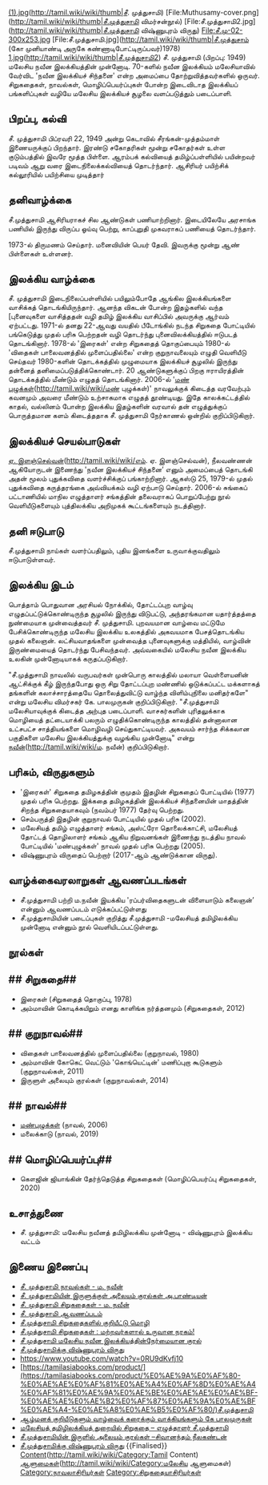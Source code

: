 [(1).jpg](File:C.muthusami)(http://tamil.wiki/wiki/thumb|சீ. முத்துசாமி)
[File:Muthusamy-cover.png](http://tamil.wiki/wiki/thumb|சீ.முத்துசாமி விமர்சன்நூல்)
[File:சீ.முத்துசாமி2.jpg](http://tamil.wiki/wiki/thumb|சீ.முத்துசாமி விஷ்ணுபுரம் விருது)
[File:சீ.மு-02-300x253.jpg](http://tamil.wiki/wiki/thumb|சீ.முத்துசாமி (ஆவணப்படத்திலிருந்து))
[File:சீ.முத்துசாமி.jpg](http://tamil.wiki/wiki/thumb|சீ.முத்துசாம் (கோ முனியாண்டி அருகே கண்ணாடிபோட்டிருப்பவர்)1978)
[1.jpg](File:சீ.முத்துசாமி)(http://tamil.wiki/wiki/thumb|சீ.முத்துசாமி2)
சீ. முத்துசாமி (பிறப்பு: 1949) மலேசிய நவீன இலக்கியத்தின் முன்னோடி. 70-களில் நவீன இலக்கியம் மலேசியாவில் வேர்விட 'நவீன இலக்கியச் சிந்தனை' என்ற அமைப்பை தோற்றுவித்தவர்களில் ஒருவர். சிறுகதைகள், நாவல்கள், மொழிப்பெயர்ப்புகள் போன்ற இடைவிடாத இலக்கியப் பங்களிப்புகள் வழியே மலேசிய இலக்கியச் சூழலை வளப்படுத்தும் படைப்பாளி. 
## பிறப்பு, கல்வி
சீ. முத்துசாமி பிப்ரவரி 22, 1949 அன்று கெடாவில் சீரங்கன்-முத்தம்மாள் இணையருக்குப் பிறந்தார். இரண்டு சகோதரிகள் மூன்று சகோதர்கள் உள்ள குடும்பத்தில் இவரே மூத்த பிள்ளை. ஆரம்பக் கல்வியைத் தமிழ்ப்பள்ளியில் பயின்றவர் படிவம் ஆறு வரை இடைநிலைக்கல்வியைத் தொடர்ந்தார். ஆசிரியர் பயிற்சிக் கல்லூரியில் பயிற்சியை முடித்தார் 
## தனிவாழ்க்கை
சீ.முத்துசாமி ஆசிரியராகச் சில ஆண்டுகள் பணியாற்றினார். இடையிலேயே அரசாங்க பணியில் இருந்து விருப்ப ஓய்வு பெற்று, காப்புறுதி முகவராகப் பணியைத் தொடர்ந்தார்.

1973-ல் திருமணம் செய்தார். மனைவியின் பெயர் தேவி. இவருக்கு மூன்று ஆண் பிள்ளைகள் உள்ளனர். 
## இலக்கிய வாழ்க்கை
சீ. முத்துசாமி இடைநிலைப்பள்ளியில் பயிலும்போதே ஆங்கில இலக்கியங்களை வாசிக்கத் தொடங்கியிருந்தார். ஆனந்த விகடன் போன்ற இதழ்களில் வந்த [புனைவுகளை வாசித்ததன் வழி தமிழ் இலக்கிய வாசிப்பில் அவருக்கு ஆர்வம் ஏற்பட்டது. 1971-ல் தனது 22-ஆவது வயதில் பீடோங்கில் நடந்த சிறுகதை போட்டியில் பங்கெடுத்து முதல் பரிசு பெற்றதன் வழி தொடர்ந்து புனைவிலக்கியத்தில் ஈடுபடத் தொடங்கினார். 1978-ல் 'இரைகள்' என்ற சிறுகதைத் தொகுப்பையும் 1980-ல் 'விதைகள் பாலைவனத்தில் முளைப்பதில்லை' என்ற குறுநாவலையும் எழுதி வெளியீடு செய்தவர் 1980-களின் தொடக்கத்தில் முழுமையாக இலக்கியச் சூழலில் இருந்து தன்னைத் தனிமைப்படுத்திக்கொண்டார். 20 ஆண்டுகளுக்குப் பிறகு ஈராயிரத்தின் தொடக்கத்தில் மீண்டும் எழுதத் தொடங்கினார். 2006-ல் '[மண் புழுக்கள்](ஜெயகாந்தன்](http://tamil.wiki/wiki/ஜெயகாந்தனின்))(http://tamil.wiki/wiki/மண் புழுக்கள்)' நாவலுக்குக் கிடைத்த வரவேற்பும் கவனமும் அவரை மீண்டும் உற்சாகமாக எழுதத் தூண்டியது. இதே காலக்கட்டத்தில் காதல், வல்லினம் போன்ற இலக்கிய இதழ்களின் வரவால் தன் எழுத்துக்குப் பொருத்தமான களம் கிடைத்ததாக சீ. முத்துசாமி நேர்காணல் ஒன்றில் குறிப்பிடுகிறார். 
## இலக்கியச் செயல்பாடுகள்
[ஏ. இளஞ்செல்வன்](எம்.)(http://tamil.wiki/wiki/எம். ஏ. இளஞ்செல்வன்), நீலவண்ணன் ஆகியோருடன் இணைந்து 'நவீன இலக்கியச் சிந்தனை’ எனும் அமைப்பைத் தொடங்கி அதன் மூலம் புதுக்கவிதை வளர்ச்சிக்குப் பங்காற்றினார். ஆகஸ்டு 25, 1979-ல் முதல் புதுக்கவிதை கருத்தரங்கை அவ்வியக்கம் வழி ஏற்பாடு செய்தார். 2006-ல் சுங்கைப் பட்டாணியில் மாநில எழுத்தாளர் சங்கத்தின் தலைவராகப் பொறுப்பேற்று நூல் வெளியீடுகளையும் புத்திலக்கிய அறிமுகக் கூட்டங்களையும் நடத்தினார்.
## தனி ஈடுபாடு
சீ.முத்துசாமி நாய்கள் வளர்ப்பதிலும், புதிய இனங்களை உருவாக்குவதிலும் ஈடுபாடுள்ளவர்.
## இலக்கிய இடம்
பொத்தாம் பொதுவான அரசியல் நோக்கில், தோட்டப்புற வாழ்வு எழுதப்பட்டுக்கொண்டிருந்த சூழலில் இருந்து விடுபட்டு, அந்தரங்கமான யதார்த்தத்தை நுண்மையாக முன்வைத்தவர் சீ. முத்துசாமி. புறவயமான வாழ்வை மட்டுமே பேசிக்கொண்டிருந்த மலேசிய இலக்கிய உலகத்தில் அகவயமாக பேசத்தொடங்கிய முதல் கலைஞன். லட்சியவாதங்களை முன்வைத்த புனைவுகளுக்கு மத்தியில், வாழ்வின் இருண்மையைத் தொடர்ந்து பேசிவந்தவர். அவ்வகையில் மலேசிய நவீன இலக்கிய உலகின் முன்னோடியாகக் கருதப்படுகிறார்.

"சீ.முத்துசாமி நாவலில் வருபவர்கள் முன்பொரு காலத்தில் மலாயா வெள்ளையனின் ஆட்சிக்குக் கீழ் இருந்தபோது ஒரு சிறு தோட்டப்புற மண்ணில் ஒடுக்கப்பட்ட மக்களாகத் தங்களின் கலாச்சாரத்தையே தொலைத்துவிட்டு வாழ்ந்த விளிம்புநிலை மனிதர்களே" என்று மலேசிய விமர்சகர் கே. பாலமுருகன் குறிப்பிடுகிறார். "சீ.முத்துசாமி மலேசியாவுக்குக் கிடைத்த அற்புத படைப்பாளி. வாசகர்களின் புரிதலுக்காக மொழியைத் தட்டையாக்கி பலரும் எழுதிக்கொண்டிருந்த காலத்தில் தன்னாலான உட்சபட்ச சாத்தியங்களை மொழிவழி செய்துகாட்டியவர். அகவயம் சார்ந்த சிக்கலான பகுதிகளை மலேசிய இலக்கியத்துக்கு வழங்கிய முன்னோடி" என்று [நவீன்](ம.)(http://tamil.wiki/wiki/ம. நவீன்) குறிப்பிடுகிறார். 
## பரிசும், விருதுகளும்
* 'இரைகள்' சிறுகதை தமிழகத்தின் குமுதம் இதழின் சிறுகதைப் போட்டியில் (1977) முதல் பரிசு பெற்றது. இக்கதை தமிழகத்தின் இலக்கியச் சிந்தனையின் மாதத்தின் சிறந்த சிறுகதையாகவும் (நவம்பர் 1977) தேர்வு பெற்றது.
* செம்பருத்தி இதழின் குறுநாவல் போட்டியில் முதல் பரிசு (2002).
* மலேசியத் தமிழ் எழுத்தாளர் சங்கம், அஸ்ட்ரோ தொலைக்காட்சி, மலேசியத் தோட்டத் தொழிலாளர் சங்கம் ஆகிய நிறுவனங்கள் இணைந்து நடத்திய நாவல் போட்டியில் 'மண்புழுக்கள்' நாவல் முதல் பரிசு பெற்றது (2005).
* விஷ்ணுபுரம் விருதைப் பெற்றார் (2017-ஆம் ஆண்டுக்கான விருது).
## வாழ்க்கைவரலாறுகள் ஆவணப்படங்கள்
* சீ.முத்துசாமி பற்றி ம.நவீன் இயக்கிய 'ரப்பர்விதைகளுடன் விளையாடும் கலைஞன்’ என்னும் ஆவணப்படம் எடுக்கப்பட்டுள்ளது
* சீ.முத்துசாமியின் படைப்புகள் குறித்து சீ.முத்துசாமி -மலேசியத் தமிழிலக்கிய முன்னோடி என்னும் நூல் வெளியிடப்பட்டுள்ளது.
## நூல்கள்
## ## சிறுகதை## 
* இரைகள் (சிறுகதைத் தொகுப்பு, 1978)
* அம்மாவின் கொடிக்கயிறும் எனது காளிங்க நர்த்தனமும் (சிறுகதைகள், 2012)
## ## குறுநாவல்## 
* விதைகள் பாலைவனத்தில் முளைப்பதில்லை (குறுநாவல், 1980)
* அம்மாவின் கோகெட் வெட்டும் 'கொங்யெட்டின்' மணிப்புறா கூடுகளும் (குறுநாவல்கள், 2011)
* இருளுள் அலையும் குரல்கள் (குறுநாவல்கள், 2014)
## ## நாவல்## 
* [மண்புழுக்கள்](http://tamil.wiki/wiki/மண்புழுக்கள்) (நாவல், 2006)
* மலைக்காடு (நாவல், 2019)
## ## மொழிப்பெயர்ப்பு## 
* கௌஜின் ஜியாங்கின் தேர்ந்தெடுத்த சிறுகதைகள் (மொழிப்பெயர்ப்பு சிறுகதைகள், 2020)
## உசாத்துணை
* சீ. முத்துசாமி: மலேசிய நவீனத் தமிழிலக்கிய முன்னோடி - விஷ்ணுபுரம் இலக்கிய வட்டம்
## இணைய இணைப்பு
* [சீ. முத்துசாமி நாவல்கள் - ம. நவீன்](http://vallinam.com.my/navin/?p=4766)
* [சீ. முத்துசாமியின் இருளுக்குள் அலையும் குரல்கள் அ.பாண்டியன்](https://writerpandiyan.wordpress.com/2016/03/11/17/)
* [சீ. முத்துசாமி சிறுகதைகள் - ம. நவீன்](https://vallinam.com.my/version2/?p=4466)
* [சீ. முத்துசாமி ஆவணப்படம்](https://www.youtube.com/watch?v=rk_Jfnnb0cw)
* [சீ.முத்துசாமி சிறுகதைகளில் குறியீட்டு மொழி](http://balamurugan.org/2017/06/21/%E0%AE%9A%E0%AF%80-%E0%AE%AE%E0%AF%81%E0%AE%A4%E0%AF%8D%E0%AE%A4%E0%AF%81%E0%AE%9A%E0%AE%BE%E0%AE%AE%E0%AE%BF-%E0%AE%9A%E0%AE%BF%E0%AE%B1%E0%AF%81%E0%AE%95%E0%AE%A4%E0%AF%88%E0%AE%95%E0%AE%B3%E0%AE%BF/)
* [சீ.முத்துசாமி சிறுகதைகள் : மற்றவர்களால் உருவான நரகம்!](http://vallinam.com.my/navin/?p=2947)
* [சீ முத்துசாமி மலேசிய நவீன இலக்கியத்தின்நேர்மையான குரல்](http://balamurugan.org/2018/01/05/%E0%AE%9A%E0%AF%80-%E0%AE%AE%E0%AF%81%E0%AE%A4%E0%AF%8D%E0%AE%A4%E0%AF%81%E0%AE%9A%E0%AE%BE%E0%AE%AE%E0%AE%BF-%E0%AE%AE%E0%AE%B2%E0%AF%87%E0%AE%9A%E0%AE%BF%E0%AE%AF-%E0%AE%A8%E0%AE%B5%E0%AF%80/)
* [சீ.முத்துசாமிக்கு விஷ்ணுபுரம் விருது](https://www.jeyamohan.in/99181/)
* https://www.youtube.com/watch?v=0RU9dKvfj10
* [https://tamilasiabooks.com/product/](https://tamilasiabooks.com/product/%E0%AE%9A%E0%AF%80-%E0%AE%AE%E0%AF%81%E0%AE%A4%E0%AF%8D%E0%AE%A4%E0%AF%81%E0%AE%9A%E0%AE%BE%E0%AE%AE%E0%AE%BF-%E0%AE%AE%E0%AE%B2%E0%AF%87%E0%AE%9A%E0%AE%BF%E0%AE%A4-%E0%AE%A8%E0%AE%B5%E0%AF%80/)சீ.முத்துசாமி
* [ஆழ்மனக் குறியீடுகளும் வாழ்வைக் கரைக்கும் வாக்கியங்களும் கே பாலமுருகன்](https://bala-balamurugan.blogspot.com/2010/09/blog-post_30.html)
* [மலேசியத் தமிழிலக்கியத் துறையில் சிறுகதை – எழுத்தாளர் சீ.முத்துசாமி](https://bala-balamurugan.blogspot.com/2011/01/blog-post.html)  
* [சீ.முத்துசாமியின் இருளில் அலையும் குரல்கள் –சிவானந்தம் நீலகண்டன்](https://www.jeyamohan.in/99250/)
* [சீ.முத்துசாமிக்கு விஷ்ணுபுரம் விருது](https://www.jeyamohan.in/99181/)
{{Finalised}}
[Content](Category:Tamil)(http://tamil.wiki/wiki/Category:Tamil Content)
[ஆளுமைகள்](Category:மலேசிய)(http://tamil.wiki/wiki/Category:மலேசிய ஆளுமைகள்)
[Category:நாவலாசிரியர்கள்](http://tamil.wiki/wiki/Category:நாவலாசிரியர்கள்)
[Category:சிறுகதையாசிரியர்கள்](http://tamil.wiki/wiki/Category:சிறுகதையாசிரியர்கள்)